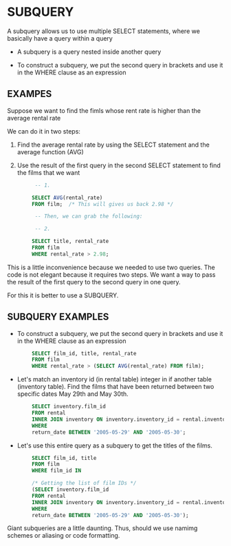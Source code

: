 # SUBQUERY

A subquery allows us to use multiple SELECT statements, where we basically have a query within a query

- A subquery is a query nested inside another query

- To construct a subquery, we put the second query in brackets and use it in the WHERE clause as an expression

## EXAMPES 

Suppose we want to find the fimls whose rent rate is higher than the average rental rate

We can do it in two steps:

1. Find the average rental rate by using the SELECT statement and the average function (AVG)

2. Use the result of the first query in the second SELECT statement to find the films that we want

```sql
         -- 1.

        SELECT AVG(rental_rate) 
        FROM film;  /* This will gives us back 2.98 */

         -- Then, we can grab the following:

         -- 2. 

        SELECT title, rental_rate
        FROM film
        WHERE rental_rate > 2.98;
```

This is a little inconvenience because we needed to use two queries. The code is not elegant because it requires two steps.  We want a way to pass the result of the first query to the second query in one query.

For this it is better to use a SUBQUERY.

## SUBQUERY EXAMPLES 

- To construct a subquery, we put the second query in brackets and use it in the WHERE clause as an expression

```sql
        SELECT film_id, title, rental_rate
        FROM film
        WHERE rental_rate > (SELECT AVG(rental_rate) FROM film);
```

- Let's match an inventory id (in rental table) integer in if another table (inventory table).  Find the films that have been returned between two specific dates May 29th and May 30th.

```sql
        SELECT inventory.film_id
        FROM rental
        INNER JOIN inventory ON inventory.inventory_id = rental.inventory_id
        WHERE 
        return_date BETWEEN '2005-05-29' AND '2005-05-30';
```

- Let's use this entire query as a subquery to get the titles of the films.

```sql  
        SELECT film_id, title
        FROM film
        WHERE film_id IN

        /* Getting the list of film IDs */
        (SELECT inventory.film_id
        FROM rental
        INNER JOIN inventory ON inventory.inventory_id = rental.inventory_id
        WHERE 
        return_date BETWEEN '2005-05-29' AND '2005-05-30');
```

Giant subqueries are a little daunting.  Thus, should we use namimg schemes or aliasing or code formatting.


